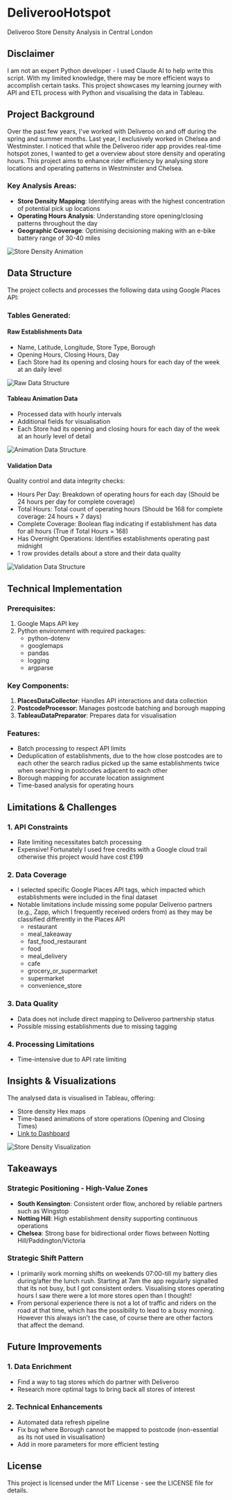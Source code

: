 # DeliverooHotspot
Deliveroo Store Density Analysis in Central London

## Disclaimer

I am not an expert Python developer - I used Claude AI to help write this script. With my limited knowledge, there may be more efficient ways to accomplish certain tasks. This project showcases my learning journey with API and ETL process with Python and visualising the data in Tableau.

## Project Background

Over the past few years, I've worked with Deliveroo on and off during the spring and summer months. Last year, I exclusively worked in Chelsea and Westminster. I noticed that while the Deliveroo rider app provides real-time hotspot zones, I wanted to get a overview about store density and operating hours. This project aims to enhance rider efficiency by analysing store locations and operating patterns in Westminster and Chelsea.

### Key Analysis Areas:

- **Store Density Mapping**: Identifying areas with the highest concentration of potential pick up locations
- **Operating Hours Analysis**: Understanding store opening/closing patterns throughout the day
- **Geographic Coverage**: Optimising decisioning making with an e-bike battery range of 30-40 miles

![Store Density Animation](https://github.com/user-attachments/assets/71e5fe42-7bb7-422d-adee-b2e7f218348c)

## Data Structure

The project collects and processes the following data using Google Places API:

### Tables Generated:

#### Raw Establishments Data
- Name, Latitude, Longitude, Store Type, Borough
- Opening Hours, Closing Hours, Day
- Each Store had its opening and closing hours for each day of the week at an daily level

![Raw Data Structure](https://github.com/user-attachments/assets/f5415efd-05db-4b8d-b7f7-0a00f29df7f7)

#### Tableau Animation Data
- Processed data with hourly intervals
- Additional fields for visualisation
- Each Store had its opening and closing hours for each day of the week at an hourly level of detail

![Animation Data Structure](https://github.com/user-attachments/assets/81d07155-1e86-445e-a651-655099a3213f)

#### Validation Data
Quality control and data integrity checks:
- Hours Per Day: Breakdown of operating hours for each day (Should be 24 hours per day for complete coverage)
- Total Hours: Total count of operating hours (Should be 168 for complete coverage: 24 hours × 7 days)
- Complete Coverage: Boolean flag indicating if establishment has data for all hours (True if Total Hours = 168)
- Has Overnight Operations: Identifies establishments operating past midnight
- 1 row provides details about a store and their data quality

![Validation Data Structure](https://github.com/user-attachments/assets/29ada4e2-2803-4422-bd7a-dad2681cbba2)

## Technical Implementation

### Prerequisites:

1. Google Maps API key
2. Python environment with required packages:
   - python-dotenv
   - googlemaps
   - pandas
   - logging
   - argparse

### Key Components:

1. **PlacesDataCollector**: Handles API interactions and data collection
2. **PostcodeProcessor**: Manages postcode batching and borough mapping
3. **TableauDataPreparator**: Prepares data for visualisation

### Features:

- Batch processing to respect API limits
- Deduplication of establishments, due to the how close postcodes are to each other the search radius picked up the same establishments twice when searching in postcodes adjacent to each other
- Borough mapping for accurate location assignment
- Time-based analysis for operating hours

## Limitations & Challenges

### 1. API Constraints
- Rate limiting necessitates batch processing
- Expensive! Fortunately I used free credits with a Google cloud trail otherwise this project would have cost £199

### 2. Data Coverage
- I selected specific Google Places API tags, which impacted which establishments were included in the final dataset
- Notable limitations include missing some popular Deliveroo partners (e.g., Zapp, which I frequently received orders from) as they may be classified differently in the Places API
  - restaurant
  - meal_takeaway
  - fast_food_restaurant
  - food
  - meal_delivery
  - cafe
  - grocery_or_supermarket
  - supermarket
  - convenience_store

### 3. Data Quality
- Data does not include direct mapping to Deliveroo partnership status
- Possible missing establishments due to missing tagging

### 4. Processing Limitations
- Time-intensive due to API rate limiting

## Insights & Visualizations

The analysed data is visualised in Tableau, offering:

- Store density Hex maps
- Time-based animations of store operations (Opening and Closing Times)
- [Link to Dashboard](https://public.tableau.com/app/profile/valerie.madojemu/viz/DeliverooHotspots/DeliverooHotspot)

![Store Density Visualization](https://github.com/user-attachments/assets/71e5fe42-7bb7-422d-adee-b2e7f218348c)

## Takeaways

### Strategic Positioning - High-Value Zones

- **South Kensington**: Consistent order flow, anchored by reliable partners such as Wingstop
- **Notting Hill**: High establishment density supporting continuous operations
- **Chelsea**: Strong base for bidirectional order flows between Notting Hill/Paddington/Victoria

### Strategic Shift Pattern

- I primarily work morning shifts on weekends 07:00-till my battery dies during/after the lunch rush. Starting at 7am the app regularly signalled that its not busy, but I got consistent orders. Visualising stores operating hours I saw there were a lot more stores open than I thought!
- From personal experience there is not a lot of traffic and riders on the road at that time, which has the possibility to lead to a busy morning. However this always isn't the case, of course there are other factors that affect the demand.

## Future Improvements

### 1. Data Enrichment
- Find a way to tag stores which do partner with Deliveroo
- Research more optimal tags to bring back all stores of interest

### 2. Technical Enhancements
- Automated data refresh pipeline
- Fix bug where Borough cannot be mapped to postcode (non-essential as its not used in visualisation)
- Add in more parameters for more efficient testing

## License

This project is licensed under the MIT License - see the LICENSE file for details.
